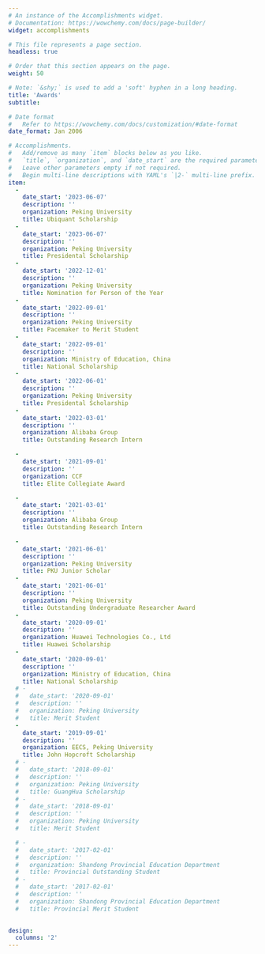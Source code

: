 ```yaml
---
# An instance of the Accomplishments widget.
# Documentation: https://wowchemy.com/docs/page-builder/
widget: accomplishments

# This file represents a page section.
headless: true

# Order that this section appears on the page.
weight: 50

# Note: `&shy;` is used to add a 'soft' hyphen in a long heading.
title: 'Awards'
subtitle:

# Date format
#   Refer to https://wowchemy.com/docs/customization/#date-format
date_format: Jan 2006

# Accomplishments.
#   Add/remove as many `item` blocks below as you like.
#   `title`, `organization`, and `date_start` are the required parameters.
#   Leave other parameters empty if not required.
#   Begin multi-line descriptions with YAML's `|2-` multi-line prefix.
item:
  - 
    date_start: '2023-06-07'
    description: ''
    organization: Peking University
    title: Ubiquant Scholarship
  - 
    date_start: '2023-06-07'
    description: ''
    organization: Peking University
    title: Presidental Scholarship
  - 
    date_start: '2022-12-01'
    description: ''
    organization: Peking University
    title: Nomination for Person of the Year
  - 
    date_start: '2022-09-01'
    description: ''
    organization: Peking University
    title: Pacemaker to Merit Student
  - 
    date_start: '2022-09-01'
    description: ''
    organization: Ministry of Education, China
    title: National Scholarship
  - 
    date_start: '2022-06-01'
    description: ''
    organization: Peking University
    title: Presidental Scholarship
  - 
    date_start: '2022-03-01'
    description: ''
    organization: Alibaba Group
    title: Outstanding Research Intern

  - 
    date_start: '2021-09-01'
    description: ''
    organization: CCF
    title: Elite Collegiate Award

  - 
    date_start: '2021-03-01'
    description: ''
    organization: Alibaba Group
    title: Outstanding Research Intern

  - 
    date_start: '2021-06-01'
    description: ''
    organization: Peking University
    title: PKU Junior Scholar
  - 
    date_start: '2021-06-01'
    description: ''
    organization: Peking University
    title: Outstanding Undergraduate Researcher Award
  - 
    date_start: '2020-09-01'
    description: ''
    organization: Huawei Technologies Co., Ltd
    title: Huawei Scholarship
  - 
    date_start: '2020-09-01'
    description: ''
    organization: Ministry of Education, China
    title: National Scholarship
  # - 
  #   date_start: '2020-09-01'
  #   description: ''
  #   organization: Peking University
  #   title: Merit Student
  - 
    date_start: '2019-09-01'
    description: ''
    organization: EECS, Peking University
    title: John Hopcroft Scholarship
  # - 
  #   date_start: '2018-09-01'
  #   description: ''
  #   organization: Peking University
  #   title: GuangHua Scholarship
  # - 
  #   date_start: '2018-09-01'
  #   description: ''
  #   organization: Peking University
  #   title: Merit Student

  # - 
  #   date_start: '2017-02-01'
  #   description: ''
  #   organization: Shandong Provincial Education Department
  #   title: Provincial Outstanding Student
  # - 
  #   date_start: '2017-02-01'
  #   description: ''
  #   organization: Shandong Provincial Education Department
  #   title: Provincial Merit Student
  

design:
  columns: '2'
---
```

